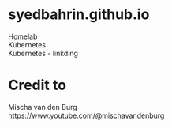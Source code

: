 # syedbahrin.github.io
Homelab <br>
Kubernetes <br>
Kubernetes - linkding

# Credit to
Mischa van den Burg <br>
https://www.youtube.com/@mischavandenburg
